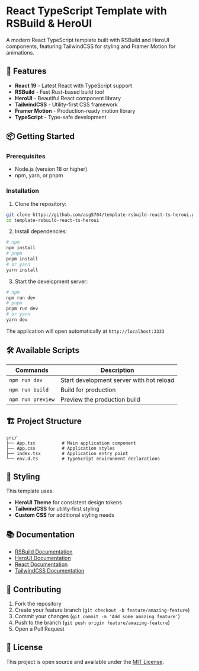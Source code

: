 # React TypeScript Template with RSBuild & HeroUI

A modern React TypeScript template built with RSBuild and HeroUI components, featuring TailwindCSS for styling and Framer Motion for animations.

## 🚀 Features

- **React 19** - Latest React with TypeScript support
- **RSBuild** - Fast Rust-based build tool
- **HeroUI** - Beautiful React component library
- **TailwindCSS** - Utility-first CSS framework
- **Framer Motion** - Production-ready motion library
- **TypeScript** - Type-safe development

## 📦 Getting Started

### Prerequisites

- Node.js (version 18 or higher)
- npm, yarn, or pnpm

### Installation

1. Clone the repository:

```bash
git clone https://github.com/asg5704/template-rsbuild-react-ts-heroui.git
cd template-rsbuild-react-ts-heroui
```

2. Install dependencies:

```bash
# npm
npm install
# pnpm
pnpm install
# or yarn
yarn install
```

3. Start the development server:

```bash
# npm
npm run dev
# pnpm
pnpm run dev
# or yarn
yarn dev
```

The application will open automatically at `http://localhost:3333`

## 🛠️ Available Scripts

| Commands          | Description                              |
| ----------------- | ---------------------------------------- |
| `npm run dev`     | Start development server with hot reload |
| `npm run build`   | Build for production                     |
| `npm run preview` | Preview the production build             |

## 🏗️ Project Structure

```
src/
├── App.tsx          # Main application component
├── App.css          # Application styles
├── index.tsx        # Application entry point
└── env.d.ts         # TypeScript environment declarations
```

## 🎨 Styling

This template uses:

- **HeroUI Theme** for consistent design tokens
- **TailwindCSS** for utility-first styling
- **Custom CSS** for additional styling needs

## 📚 Documentation

- [RSBuild Documentation](https://rsbuild.rs)
- [HeroUI Documentation](https://heroui.com)
- [React Documentation](https://react.dev)
- [TailwindCSS Documentation](https://tailwindcss.com)

## 🤝 Contributing

1. Fork the repository
2. Create your feature branch (`git checkout -b feature/amazing-feature`)
3. Commit your changes (`git commit -m 'Add some amazing feature'`)
4. Push to the branch (`git push origin feature/amazing-feature`)
5. Open a Pull Request

## 📄 License

This project is open source and available under the [MIT License](LICENSE).
